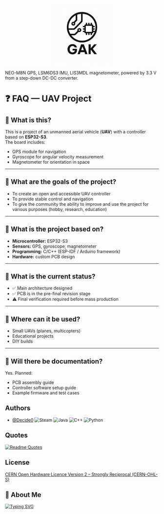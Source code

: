 <p align="center">
  <img src="./LOGO.png" alt="ESUAVP logo" width="200">
</p>


NEO-M8N GPS, LSM6DS3 IMU, LIS3MDL magnetometer, powered by 3.3 V from a step-down DC-DC converter.  

# ❓ FAQ — UAV Project  

## 🔹 What is this?  
This is a project of an unmanned aerial vehicle (**UAV**) with a controller based on **ESP32-S3**.  
The board includes:  
- GPS module for navigation  
- Gyroscope for angular velocity measurement  
- Magnetometer for orientation in space  

---

## 🔹 What are the goals of the project?  
- To create an open and accessible UAV controller  
- To provide stable control and navigation  
- To give the community the ability to improve and use the project for various purposes (hobby, research, education)  

---

## 🔹 What is the project based on?  
- **Microcontroller:** ESP32-S3  
- **Sensors:** GPS, gyroscope, magnetometer  
- **Programming:** C/C++ (ESP-IDF / Arduino framework)  
- **Hardware:** custom PCB design  

---

## 🔹 What is the current status?  
- ✅ Main architecture designed  
- ✅ PCB is in the pre-final revision stage  
- ⚠️ Final verification required before mass production  

---

## 🔹 Where can it be used?  
- Small UAVs (planes, multicopters)  
- Educational projects  
- DIY builds  

---

## 🔹 Will there be documentation?  
Yes. Planned:  
- PCB assembly guide  
- Controller software setup guide  
- Example firmware and test cases  


## Authors

- [@Decide0](https://github.com/Decide0)
![Steam](https://img.shields.io/badge/steam-%23000000.svg?style=for-the-badge&logo=steam&logoColor=white)
![Java](https://img.shields.io/badge/java-%23ED8B00.svg?style=for-the-badge&logo=openjdk&logoColor=white)
![C++](https://img.shields.io/badge/c++-%2300599C.svg?style=for-the-badge&logo=c%2B%2B&logoColor=white)
![Python](https://img.shields.io/badge/python-3670A0?style=for-the-badge&logo=python&logoColor=ffdd54)
## Quotes

[![Readme Quotes](https://quotes-github-readme.vercel.app/api?type=horizontal&theme=dark)](https://github.com/piyushsuthar/github-readme-quotes)



## License

[СERN Open Hardware Licence Version 2 – Strongly Reciprocal (CERN-OHL-S)](https://gitlab.com/ohwr/project/cernohl/-/wikis/uploads/b236492596cfc91c12def7d50bbf7da0/cern_ohl_s_v2.pdf)


## 🚀 About Me

[![Typing SVG](https://readme-typing-svg.herokuapp.com?color=%2336BCF7&lines=EMBEDDED+SYSTEM+ENGINEER)](https://git.io/typing-svg)

